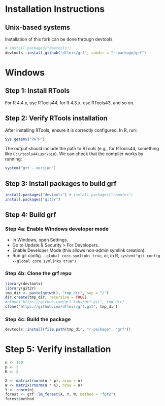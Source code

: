 # Installation Instructions

## Unix-based systems

Installation of this fork can be done through devtools
```R
# install.packages("devtools")
devtools::install_github("dfleis/grf", subdir = "r-package/grf")
```

# Windows

## Step 1: Install RTools

For R 4.4.x, use RTools44, for R 4.3.x, use RTools43, and so on.

## Step 2: Verify RTools installation

After installing RTools, ensure it is correctly configured. In R, run:
```R
Sys.getenv("PATH")
```

The output should include the path to RTools (e.g., for RTools44, something like ```C:\rtools44\usr\bin```). We can check that the compiler works by running:
```R
system("g++ --version")
```

## Step 3: Install packages to build grf
```R
install.packages("devtools") # install.packages("remotes")
install.packages("git2r")
```

## Step 4: Build grf

### Step 4a: Enable Windows developer mode

* In Windows, open Settings.
* Go to Update & Security > For Developers.
* Enable Developer Mode (this allows non-admin symlink creation).
* Run git config ```--global core.symlinks true```, or, in R, ```system("git config --global core.symlinks true")```.

### Step 4b: Clone the grf repo

```R
library(devtools)
library(git2r)
tmp_dir <- paste(getwd(), "tmp_dir", sep = "/")
dir.create(tmp_dir, recursive = TRUE)
#clone("https://github.com/grf-labs/grf.git", tmp_dir)
clone("https://github.com/dfleis/grf.git", tmp_dir)
```

### Step 4c: Build the package

```R
devtools::install(file.path(tmp_dir, "r-package", "grf"))
```

# Step 5: Verify installation

```R
n <- 100
p <- 2
K <- 3

X <- matrix(rnorm(n * p), nrow = n)
W <- matrix(rnorm(n * K), nrow = n)
Y <- rnorm(n)
forest <- grf::lm_forest(X, Y, W, method = "fpt2")
forest$method
```
